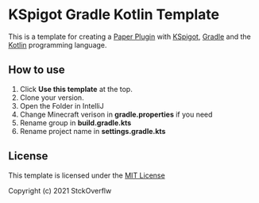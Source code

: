 # KSpigot Gradle Kotlin Template
This is a template for creating a [Paper Plugin](https://papermc.io//) with [KSpigot](https://github.com/bluefireoly/kspigot), [Gradle](https://gradle.org) and the [Kotlin](https://kotlinlang.org) programming language.

## How to use
1. Click **Use this template** at the top.
2. Clone your version.
3. Open the Folder in IntelliJ 
4. Change Minecraft verison in **gradle.properties** if you need
5. Rename group in **build.gradle.kts**
6. Rename project name in **settings.gradle.kts**

## License
This template is licensed under the [MIT License](https://choosealicense.com/licenses/mit/)

Copyright (c) 2021 StckOverflw
